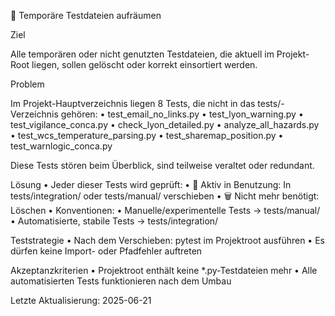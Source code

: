 🧹 Temporäre Testdateien aufräumen

Ziel

Alle temporären oder nicht genutzten Testdateien, die aktuell im Projekt-Root liegen, sollen gelöscht oder korrekt einsortiert werden.

Problem

Im Projekt-Hauptverzeichnis liegen 8 Tests, die nicht in das tests/-Verzeichnis gehören:
	•	test_email_no_links.py
	•	test_lyon_warning.py
	•	test_vigilance_conca.py
	•	check_lyon_detailed.py
	•	analyze_all_hazards.py
	•	test_wcs_temperature_parsing.py
	•	test_sharemap_position.py
	•	test_warnlogic_conca.py

Diese Tests stören beim Überblick, sind teilweise veraltet oder redundant.

Lösung
	•	Jeder dieser Tests wird geprüft:
	•	🔁 Aktiv in Benutzung: In tests/integration/ oder tests/manual/ verschieben
	•	🗑️ Nicht mehr benötigt: Löschen
	•	Konventionen:
	•	Manuelle/experimentelle Tests → tests/manual/
	•	Automatisierte, stabile Tests → tests/integration/

Teststrategie
	•	Nach dem Verschieben: pytest im Projektroot ausführen
	•	Es dürfen keine Import- oder Pfadfehler auftreten

Akzeptanzkriterien
	•	Projektroot enthält keine *.py-Testdateien mehr
	•	Alle automatisierten Tests funktionieren nach dem Umbau

Letzte Aktualisierung: 2025-06-21